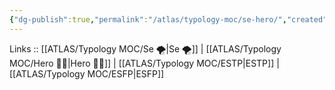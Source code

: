 ```yaml
---
{"dg-publish":true,"permalink":"/atlas/typology-moc/se-hero/","created":"","updated":"2023-03-08T10:14:41.672+01:00"}
---
```


Links :: [[ATLAS/Typology MOC/Se 🌪️\|Se 🌪️]] | [[ATLAS/Typology MOC/Hero 🦸‍♂️\|Hero 🦸‍♂️]] | [[ATLAS/Typology MOC/ESTP\|ESTP]] | [[ATLAS/Typology MOC/ESFP\|ESFP]]
